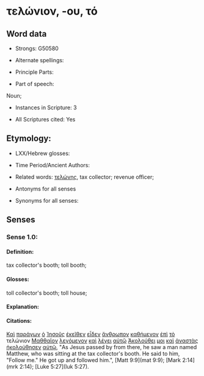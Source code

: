 # τελώνιον, -ου, τό

<!-- Status: S2=NeedsFinalCheck -->
<!-- Lexica used for edits: BDAG, FFM, LN, A-S -->

## Word data

* Strongs: G50580

* Alternate spellings:

* Principle Parts: 

* Part of speech: 

Noun;

* Instances in Scripture: 3

* All Scriptures cited: Yes

## Etymology: 

* LXX/Hebrew glosses: 

* Time Period/Ancient Authors: 

* Related words: [τελώνης](../G50570/01.md), tax collector; revenue officer;

* Antonyms for all senses

* Synonyms for all senses: 

## Senses 

### Sense 1.0:

#### Definition: 

tax collector's booth; toll booth;

#### Glosses:

toll collector's booth; toll house; 

#### Explanation:

#### Citations:

[Καὶ](../G25320/01.md) [παράγων](../G38550/01.md) [ὁ](../G35880/01.md) [Ἰησοῦς](../G24240/01.md) [ἐκεῖθεν](../G15640/01.md) [εἶδεν](../G37080/01.md) [ἄνθρωπον](../G04440/01.md) [καθήμενον](../G25210/01.md) [ἐπὶ](../G19090/01.md) [τὸ](../G35880/01.md) τελώνιον [Μαθθαῖον](../G31560/01.md) [λεγόμενον](../G30040/01.md) [καὶ](../G25320/01.md) [λέγει](../G30040/01.md) [αὐτῷ](../G08460/01.md) [Ἀκολούθει](../G01900/01.md) [μοι](../G14730/01.md) [καὶ](../G25320/01.md) [ἀναστὰς](../G04500/01.md) [ἠκολούθησεν](../G01900/01.md) [αὐτῷ](../G08460/01.md), 
"As Jesus passed by from there, he saw a man named Matthew, who was sitting at the tax collector's booth. He said to him, "Follow me." He got up and followed him.", 
[Matt 9:9](mat 9:9);  [Mark 2:14](mrk 2:14);  [Luke 5:27](luk 5:27).                                                

